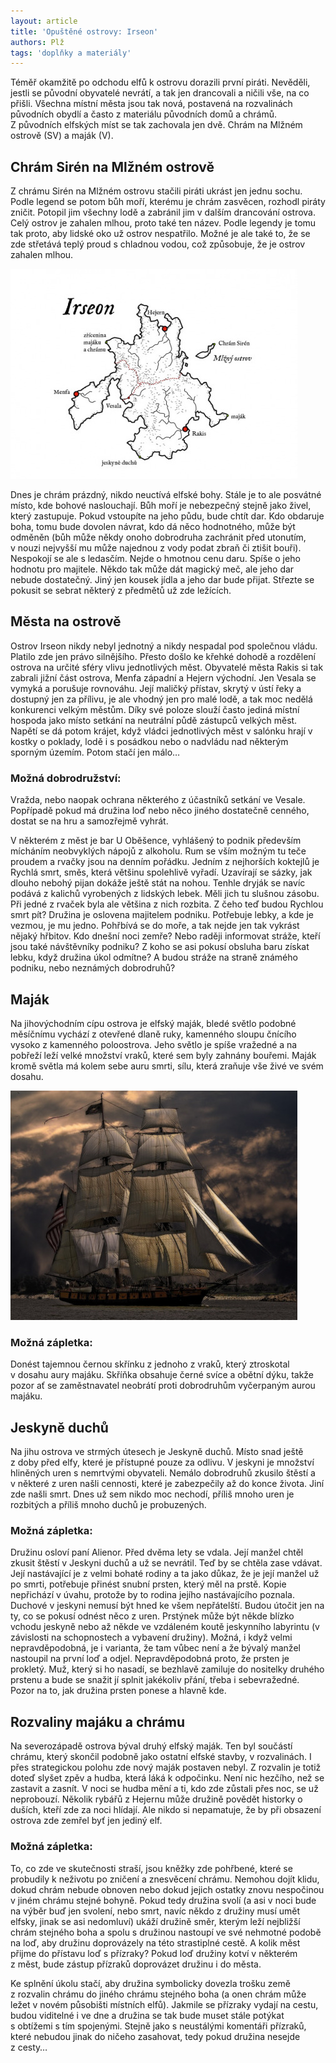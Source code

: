 ```yaml
---
layout: article
title: 'Opuštěné ostrovy: Irseon'
authors: Plž
tags: 'doplňky a materiály'
---
```


Téměř okamžitě po odchodu elfů k ostrovu dorazili první piráti. Nevěděli, jestli se původní obyvatelé nevrátí, a tak jen drancovali a ničili vše, na co přišli. Všechna místní města jsou tak nová, postavená na rozvalinách původních obydlí a často z materiálu původních domů a chrámů. Z původních elfských míst se tak zachovala jen dvě. Chrám na Mlžném ostrově (SV) a maják (V).

## Chrám Sirén na Mlžném ostrově

Z chrámu Sirén na Mlžném ostrovu stačili piráti ukrást jen jednu sochu. Podle legend se potom bůh moří, kterému je chrám zasvěcen, rozhodl piráty zničit. Potopil jim všechny lodě a zabránil jim v dalším drancování ostrova. Celý ostrov je zahalen mlhou, proto také ten název. Podle legendy je tomu tak proto, aby lidské oko už ostrov nespatřilo. Možné je ale také to, že se zde střetává teplý proud s chladnou vodou, což způsobuje, že je ostrov zahalen mlhou.

![](plz-4-3-4-popisky-opt.jpg)

Dnes je chrám prázdný, nikdo neuctívá elfské bohy. Stále je to ale posvátné místo, kde bohové naslouchají. Bůh moří je nebezpečný stejně jako živel, který zastupuje. Pokud vstoupíte na jeho půdu, bude chtít dar. Kdo obdaruje boha, tomu bude dovolen návrat, kdo dá něco hodnotného, může být odměněn (bůh může někdy onoho dobrodruha zachránit před utonutím, v nouzi nejvyšší mu může najednou z vody podat zbraň či ztišit bouři). Nespokojí se ale s ledasčím. Nejde o hmotnou cenu daru. Spíše o jeho hodnotu pro majitele. Někdo tak může dát magický meč, ale jeho dar nebude dostatečný. Jiný jen kousek jídla a jeho dar bude přijat. Střezte se pokusit se sebrat některý z předmětů už zde ležících.

## Města na ostrově

Ostrov Irseon nikdy nebyl jednotný a nikdy nespadal pod společnou vládu. Platilo zde jen právo silnějšího. Přesto došlo ke křehké dohodě a rozdělení ostrova na určité sféry vlivu jednotlivých měst. Obyvatelé města Rakis si tak zabrali jižní část ostrova, Menfa západní a Hejern východní. Jen Vesala se vymyká a porušuje rovnováhu. Její maličký přístav, skrytý v ústí řeky a dostupný jen za přílivu, je ale vhodný jen pro malé lodě, a tak moc nedělá konkurenci velkým městům. Díky své poloze slouží často jediná místní hospoda jako místo setkání na neutrální půdě zástupců velkých měst. Napětí se dá potom krájet, když vládci jednotlivých měst v salónku hrají v kostky o poklady, lodě i s posádkou nebo o nadvládu nad některým sporným územím. Potom stačí jen málo…

### Možná dobrodružství:

Vražda, nebo naopak ochrana některého z účastníků setkání ve Vesale. Popřípadě pokud má družina loď nebo něco jiného dostatečně cenného, dostat se na hru a samozřejmě vyhrát.

V některém z měst je bar U Oběšence, vyhlášený to podnik především mícháním neobvyklých nápojů z alkoholu. Rum se vším možným tu teče proudem a rvačky jsou na denním pořádku. Jedním z nejhorších koktejlů je Rychlá smrt, směs, která většinu spolehlivě vyřadí. Uzavírají se sázky, jak dlouho nebohý pijan dokáže ještě stát na nohou. Tenhle dryják se navíc podává z kalichů vyrobených z lidských lebek. Měli jich tu slušnou zásobu. Při jedné z rvaček byla ale většina z nich rozbita. Z čeho teď budou Rychlou smrt pít? Družina je oslovena majitelem podniku. Potřebuje lebky, a kde je vezmou, je mu jedno. Pohřbívá se do moře, a tak nejde jen tak vykrást nějaký hřbitov. Kdo dnešní noci zemře? Nebo raději informovat stráže, kteří jsou také návštěvníky podniku? Z koho se asi pokusí obsluha baru získat lebku, když družina úkol odmítne? A budou stráže na straně známého podniku, nebo neznámých dobrodruhů?

## Maják

Na jihovýchodním cípu ostrova je elfský maják, bledé světlo podobné měsíčnímu vychází z otevřené dlaně ruky, kamenného sloupu čnícího vysoko z kamenného poloostrova. Jeho světlo je spíše vražedné a na pobřeží leží velké množství vraků, které sem byly zahnány bouřemi. Maják kromě světla má kolem sebe auru smrti, sílu, která zraňuje vše živé ve svém dosahu.

![](sailing-ship-vessel-bo-opt.jpg)

### Možná zápletka:

Donést tajemnou černou skřínku z jednoho z vraků, který ztroskotal v dosahu aury majáku. Skříňka obsahuje černé svíce a obětní dýku, takže pozor ať se zaměstnavatel neobrátí proti dobrodruhům vyčerpaným aurou majáku.

## Jeskyně duchů

Na jihu ostrova ve strmých útesech je Jeskyně duchů. Místo snad ještě z doby před elfy, které je přístupné pouze za odlivu. V jeskyni je množství hliněných uren s nemrtvými obyvateli. Nemálo dobrodruhů zkusilo štěstí a v některé z uren našli cennosti, které je zabezpečily až do konce života. Jiní zde našli smrt. Dnes už sem nikdo moc nechodí, příliš mnoho uren je rozbitých a příliš mnoho duchů je probuzených.

### Možná zápletka:

Družinu osloví paní Alienor. Před dvěma lety se vdala. Její manžel chtěl zkusit štěstí v Jeskyni duchů a už se nevrátil. Teď by se chtěla zase vdávat. Její nastávající je z velmi bohaté rodiny a ta jako důkaz, že je její manžel už po smrti, potřebuje přinést snubní prsten, který měl na prstě. Kopie nepřichází v úvahu, protože by to rodina jejího nastávajícího poznala. Duchové v jeskyni nemusí být hned ke všem nepřátelští. Budou útočit jen na ty, co se pokusí odnést něco z uren. Prstýnek může být někde blízko vchodu jeskyně nebo až někde ve vzdáleném koutě jeskynního labyrintu (v závislosti na schopnostech a vybavení družiny). Možná, i když velmi nepravděpodobná, je i varianta, že tam vůbec není a že bývalý manžel nastoupil na první loď a odjel. Nepravděpodobná proto, že prsten je prokletý. Muž, který si ho nasadí, se bezhlavě zamiluje do nositelky druhého prstenu a bude se snažit jí splnit jakékoliv přání, třeba i sebevražedné. Pozor na to, jak družina prsten ponese a hlavně kde.

## Rozvaliny majáku a chrámu

Na severozápadě ostrova býval druhý elfský maják. Ten byl součástí chrámu, který skončil podobně jako ostatní elfské stavby, v rozvalinách. I přes strategickou polohu zde nový maják postaven nebyl. Z rozvalin je totiž doteď slyšet zpěv a hudba, která láká k odpočinku. Není nic hezčího, než se zastavit a zasnít. V noci se hudba mění a ti, kdo zde zůstali přes noc, se už neprobouzí. Několik rybářů z Hejernu může družině povědět historky o duších, kteří zde za noci hlídají. Ale nikdo si nepamatuje, že by při obsazení ostrova zde zemřel byť jen jediný elf.

### Možná zápletka:

To, co zde ve skutečnosti straší, jsou kněžky zde pohřbené, které se probudily k neživotu po zničení a znesvěcení chrámu. Nemohou dojít klidu, dokud chrám nebude obnoven nebo dokud jejich ostatky znovu nespočinou v jiném chrámu stejné bohyně. Pokud tedy družina svolí (a asi v noci bude na výběr buď jen svolení, nebo smrt, navíc někdo z družiny musí umět elfsky, jinak se asi nedomluví) ukáží družině směr, kterým leží nejbližší chrám stejného boha a spolu s družinou nastoupí ve své nehmotné podobě na loď, aby družinu doprovázely na této strastiplné cestě. A kolik měst přijme do přístavu loď s přízraky? Pokud loď družiny kotví v některém z měst, bude zástup přízraků doprovázet družinu i do města.

Ke splnění úkolu stačí, aby družina symbolicky dovezla trošku země z rozvalin chrámu do jiného chrámu stejného boha (a onen chrám může ležet v novém působišti místních elfů). Jakmile se přízraky vydají na cestu, budou viditelné i ve dne a družina se tak bude muset stále potýkat s obtížemi s tím spojenými. Stejně jako s neustálými komentáři přízraků, které nebudou jinak do ničeho zasahovat, tedy pokud družina nesejde z cesty…
